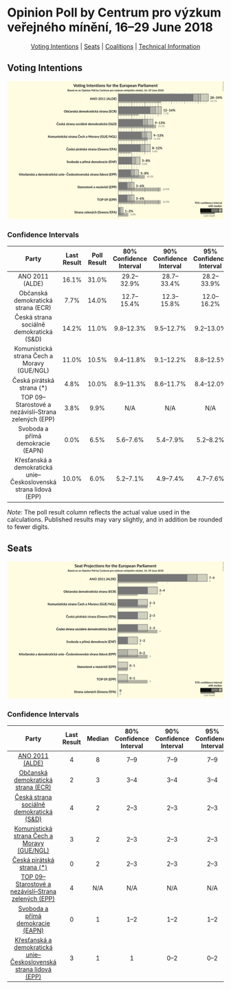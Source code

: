 # Opinion Poll by Centrum pro výzkum veřejného mínění, 16–29 June 2018

<p align="center"><a href="#voting-intentions">Voting Intentions</a> | <a href="#seats">Seats</a> | <a href="#coalitions">Coalitions</a> | <a href="#technical-information">Technical Information</a></p>

## Voting Intentions

![Graph with voting intentions not yet produced](2018-06-29-Centrumprovýzkumveřejnéhomínění.png "Voting Intentions")

### Confidence Intervals

| Party | Last Result | Poll Result | 80% Confidence Interval | 90% Confidence Interval | 95% Confidence Interval | 99% Confidence Interval |
|:-----:|:-----------:|:-----------:|:-----------------------:|:-----------------------:|:-----------------------:|:-----------------------:|
| ANO 2011 (ALDE) | 16.1% | 31.0% | 29.2–32.9% |28.7–33.4% |28.2–33.9% |27.4–34.8% |
| Občanská demokratická strana (ECR) | 7.7% | 14.0% | 12.7–15.4% |12.3–15.8% |12.0–16.2% |11.4–16.9% |
| Česká strana sociálně demokratická (S&D) | 14.2% | 11.0% | 9.8–12.3% |9.5–12.7% |9.2–13.0% |8.7–13.7% |
| Komunistická strana Čech a Moravy (GUE/NGL) | 11.0% | 10.5% | 9.4–11.8% |9.1–12.2% |8.8–12.5% |8.3–13.2% |
| Česká pirátská strana (*) | 4.8% | 10.0% | 8.9–11.3% |8.6–11.7% |8.4–12.0% |7.8–12.7% |
| TOP 09–Starostové a nezávislí–Strana zelených (EPP) | 3.8% | 9.9% | N/A |N/A |N/A |N/A |
| Svoboda a přímá demokracie (EAPN) | 0.0% | 6.5% | 5.6–7.6% |5.4–7.9% |5.2–8.2% |4.8–8.7% |
| Křesťanská a demokratická unie–Československá strana lidová (EPP) | 10.0% | 6.0% | 5.2–7.1% |4.9–7.4% |4.7–7.6% |4.4–8.2% |

*Note:* The poll result column reflects the actual value used in the calculations. Published results may vary slightly, and in addition be rounded to fewer digits.

## Seats

![Graph with seats not yet produced](2018-06-29-Centrumprovýzkumveřejnéhomínění-seats.png "Seats")

### Confidence Intervals

| Party | Last Result | Median | 80% Confidence Interval | 90% Confidence Interval | 95% Confidence Interval | 99% Confidence Interval |
|:-----:|:-----------:|:------:|:-----------------------:|:-----------------------:|:-----------------------:|:-----------------------:|
| <a href="#ano-2011-(alde)">ANO 2011 (ALDE)</a> | 4 | 8 | 7–9 |7–9 |7–9 |7–9 |
| <a href="#občanská-demokratická-strana-(ecr)">Občanská demokratická strana (ECR)</a> | 2 | 3 | 3–4 |3–4 |3–4 |3–4 |
| <a href="#česká-strana-sociálně-demokratická-(s&d)">Česká strana sociálně demokratická (S&D)</a> | 4 | 2 | 2–3 |2–3 |2–3 |2–3 |
| <a href="#komunistická-strana-čech-a-moravy-(gue/ngl)">Komunistická strana Čech a Moravy (GUE/NGL)</a> | 3 | 2 | 2–3 |2–3 |2–3 |2–3 |
| <a href="#česká-pirátská-strana-(*)">Česká pirátská strana (*)</a> | 0 | 2 | 2–3 |2–3 |2–3 |2–3 |
| <a href="#top-09–starostové-a-nezávislí–strana-zelených-(epp)">TOP 09–Starostové a nezávislí–Strana zelených (EPP)</a> | 4 | N/A | N/A |N/A |N/A |N/A |
| <a href="#svoboda-a-přímá-demokracie-(eapn)">Svoboda a přímá demokracie (EAPN)</a> | 0 | 1 | 1–2 |1–2 |1–2 |0–2 |
| <a href="#křesťanská-a-demokratická-unie–československá-strana-lidová-(epp)">Křesťanská a demokratická unie–Československá strana lidová (EPP)</a> | 3 | 1 | 1 |0–2 |0–2 |0–2 |

